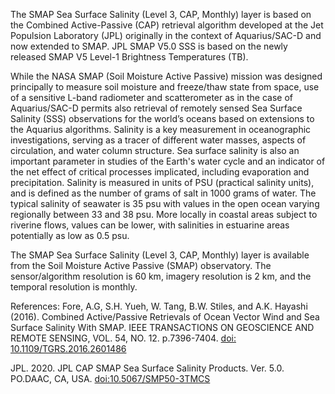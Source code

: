 The SMAP Sea Surface Salinity (Level 3, CAP, Monthly) layer is based on the Combined Active-Passive (CAP) retrieval algorithm developed at the Jet Populsion Laboratory (JPL) originally in the context of Aquarius/SAC-D and now extended to SMAP. JPL SMAP V5.0 SSS is based on the newly released SMAP V5 Level-1 Brightness Temperatures (TB).

While the NASA SMAP (Soil Moisture Active Passive) mission was designed principally to measure soil moisture and freeze/thaw state from space, use of a sensitive L-band radiometer and scatterometer as in the case of Aquarius/SAC-D permits also retrieval of remotely sensed Sea Surface Salinity (SSS) observations for the world’s oceans based on extensions to the Aquarius algorithms. Salinity is a key measurement in oceanographic investigations, serving as a tracer of different water masses, aspects of circulation, and water column structure. Sea surface salinity is also an important parameter in studies of the Earth's water cycle and an indicator of the net effect of critical processes implicated, including evaporation and precipitation. Salinity is measured in units of PSU (practical salinity units), and is defined as the number of grams of salt in 1000 grams of water. The typical salinity of seawater is 35 psu with values in the open ocean varying regionally between 33 and 38 psu. More locally in coastal areas subject to riverine flows, values can be lower, with salinities in estuarine areas potentially as low as 0.5 psu.

The SMAP Sea Surface Salinity (Level 3, CAP, Monthly) layer is available from the Soil Moisture Active Passive (SMAP) observatory. The sensor/algorithm resolution is 60 km, imagery resolution is 2 km, and the temporal resolution is monthly.

References:  Fore, A.G, S.H. Yueh, W. Tang, B.W. Stiles, and A.K. Hayashi (2016). Combined Active/Passive Retrievals of Ocean Vector Wind and Sea Surface Salinity With SMAP. IEEE TRANSACTIONS ON GEOSCIENCE AND REMOTE SENSING, VOL. 54, NO. 12. p.7396-7404. [doi: 10.1109/TGRS.2016.2601486](https://doi.org/10.1109/TGRS.2016.2601486)

JPL. 2020. JPL CAP SMAP Sea Surface Salinity Products. Ver. 5.0. PO.DAAC, CA, USA. [doi:10.5067/SMP50-3TMCS](https://doi.org/10.5067/SMP50-3TMCS)